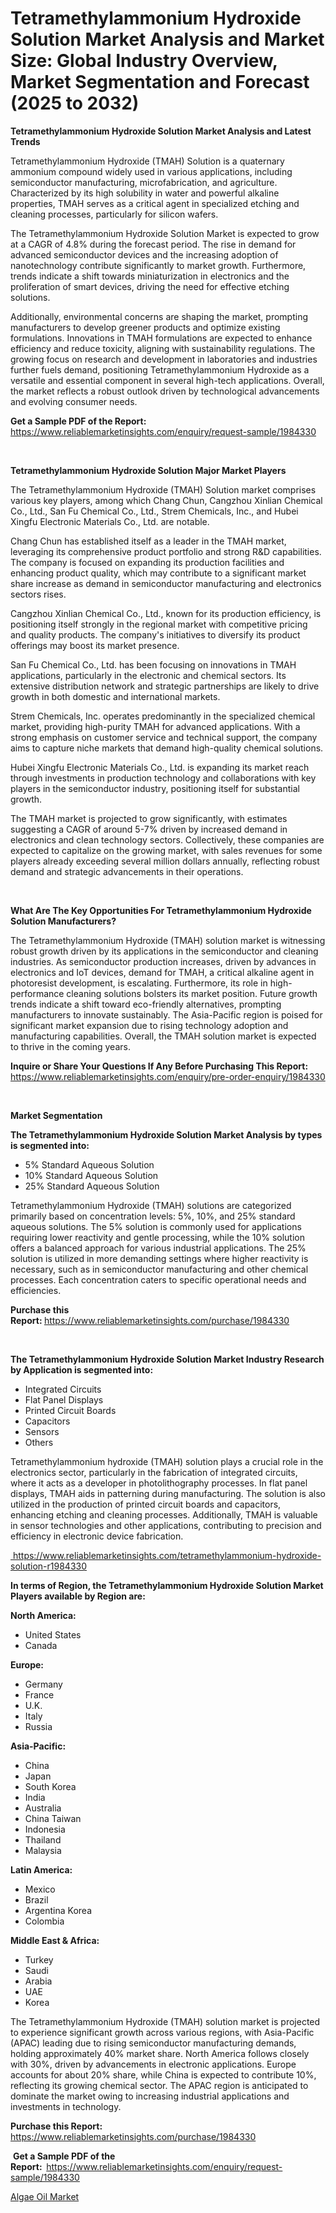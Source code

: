 <p><h1>Tetramethylammonium Hydroxide Solution Market Analysis and Market Size: Global Industry Overview, Market Segmentation and Forecast (2025 to 2032)</h1></p><p><strong>Tetramethylammonium Hydroxide Solution Market Analysis and Latest Trends</strong></p>
<p><p>Tetramethylammonium Hydroxide (TMAH) Solution is a quaternary ammonium compound widely used in various applications, including semiconductor manufacturing, microfabrication, and agriculture. Characterized by its high solubility in water and powerful alkaline properties, TMAH serves as a critical agent in specialized etching and cleaning processes, particularly for silicon wafers. </p><p>The Tetramethylammonium Hydroxide Solution Market is expected to grow at a CAGR of 4.8% during the forecast period. The rise in demand for advanced semiconductor devices and the increasing adoption of nanotechnology contribute significantly to market growth. Furthermore, trends indicate a shift towards miniaturization in electronics and the proliferation of smart devices, driving the need for effective etching solutions. </p><p>Additionally, environmental concerns are shaping the market, prompting manufacturers to develop greener products and optimize existing formulations. Innovations in TMAH formulations are expected to enhance efficiency and reduce toxicity, aligning with sustainability regulations. The growing focus on research and development in laboratories and industries further fuels demand, positioning Tetramethylammonium Hydroxide as a versatile and essential component in several high-tech applications. Overall, the market reflects a robust outlook driven by technological advancements and evolving consumer needs.</p></p>
<p><strong>Get a Sample PDF of the Report:&nbsp;</strong> <a href="https://www.reliablemarketinsights.com/enquiry/request-sample/1984330?utm_campaign=2636&utm_medium=2&utm_source=Github&utm_content=ia&utm_term=01042025&utm_id=tetramethylammonium-hydroxide-solution">https://www.reliablemarketinsights.com/enquiry/request-sample/1984330</a></p>
<p>&nbsp;</p>
<p><strong>Tetramethylammonium Hydroxide Solution Major Market Players</strong></p>
<p><p>The Tetramethylammonium Hydroxide (TMAH) Solution market comprises various key players, among which Chang Chun, Cangzhou Xinlian Chemical Co., Ltd., San Fu Chemical Co., Ltd., Strem Chemicals, Inc., and Hubei Xingfu Electronic Materials Co., Ltd. are notable. </p><p>Chang Chun has established itself as a leader in the TMAH market, leveraging its comprehensive product portfolio and strong R&D capabilities. The company is focused on expanding its production facilities and enhancing product quality, which may contribute to a significant market share increase as demand in semiconductor manufacturing and electronics sectors rises.</p><p>Cangzhou Xinlian Chemical Co., Ltd., known for its production efficiency, is positioning itself strongly in the regional market with competitive pricing and quality products. The company's initiatives to diversify its product offerings may boost its market presence.</p><p>San Fu Chemical Co., Ltd. has been focusing on innovations in TMAH applications, particularly in the electronic and chemical sectors. Its extensive distribution network and strategic partnerships are likely to drive growth in both domestic and international markets.</p><p>Strem Chemicals, Inc. operates predominantly in the specialized chemical market, providing high-purity TMAH for advanced applications. With a strong emphasis on customer service and technical support, the company aims to capture niche markets that demand high-quality chemical solutions.</p><p>Hubei Xingfu Electronic Materials Co., Ltd. is expanding its market reach through investments in production technology and collaborations with key players in the semiconductor industry, positioning itself for substantial growth.</p><p>The TMAH market is projected to grow significantly, with estimates suggesting a CAGR of around 5-7% driven by increased demand in electronics and clean technology sectors. Collectively, these companies are expected to capitalize on the growing market, with sales revenues for some players already exceeding several million dollars annually, reflecting robust demand and strategic advancements in their operations.</p></p>
<p>&nbsp;</p>
<p><strong>What Are The Key Opportunities For Tetramethylammonium Hydroxide Solution Manufacturers?</strong></p>
<p><p>The Tetramethylammonium Hydroxide (TMAH) solution market is witnessing robust growth driven by its applications in the semiconductor and cleaning industries. As semiconductor production increases, driven by advances in electronics and IoT devices, demand for TMAH, a critical alkaline agent in photoresist development, is escalating. Furthermore, its role in high-performance cleaning solutions bolsters its market position. Future growth trends indicate a shift toward eco-friendly alternatives, prompting manufacturers to innovate sustainably. The Asia-Pacific region is poised for significant market expansion due to rising technology adoption and manufacturing capabilities. Overall, the TMAH solution market is expected to thrive in the coming years.</p></p>
<p><strong>Inquire or Share Your Questions If Any Before Purchasing This Report:</strong> <a href="https://www.reliablemarketinsights.com/enquiry/pre-order-enquiry/1984330?utm_campaign=2636&utm_medium=2&utm_source=Github&utm_content=ia&utm_term=01042025&utm_id=tetramethylammonium-hydroxide-solution">https://www.reliablemarketinsights.com/enquiry/pre-order-enquiry/1984330</a></p>
<p>&nbsp;</p>
<p><strong>Market Segmentation</strong></p>
<p><strong>The Tetramethylammonium Hydroxide Solution Market Analysis by types is segmented into:</strong></p>
<p><ul><li>5% Standard Aqueous Solution</li><li>10% Standard Aqueous Solution</li><li>25% Standard Aqueous Solution</li></ul></p>
<p><p>Tetramethylammonium Hydroxide (TMAH) solutions are categorized primarily based on concentration levels: 5%, 10%, and 25% standard aqueous solutions. The 5% solution is commonly used for applications requiring lower reactivity and gentle processing, while the 10% solution offers a balanced approach for various industrial applications. The 25% solution is utilized in more demanding settings where higher reactivity is necessary, such as in semiconductor manufacturing and other chemical processes. Each concentration caters to specific operational needs and efficiencies.</p></p>
<p><strong>Purchase this Report:&nbsp;</strong><a href="https://www.reliablemarketinsights.com/purchase/1984330?utm_campaign=2636&utm_medium=2&utm_source=Github&utm_content=ia&utm_term=01042025&utm_id=tetramethylammonium-hydroxide-solution">https://www.reliablemarketinsights.com/purchase/1984330</a></p>
<p>&nbsp;</p>
<p><strong>The Tetramethylammonium Hydroxide Solution Market Industry Research by Application is segmented into:</strong></p>
<p><ul><li>Integrated Circuits</li><li>Flat Panel Displays</li><li>Printed Circuit Boards</li><li>Capacitors</li><li>Sensors</li><li>Others</li></ul></p>
<p><p>Tetramethylammonium hydroxide (TMAH) solution plays a crucial role in the electronics sector, particularly in the fabrication of integrated circuits, where it acts as a developer in photolithography processes. In flat panel displays, TMAH aids in patterning during manufacturing. The solution is also utilized in the production of printed circuit boards and capacitors, enhancing etching and cleaning processes. Additionally, TMAH is valuable in sensor technologies and other applications, contributing to precision and efficiency in electronic device fabrication.</p></p>
<p><a href="https://www.reliablemarketinsights.com/tetramethylammonium-hydroxide-solution-r1984330?utm_campaign=2636&utm_medium=2&utm_source=Github&utm_content=ia&utm_term=01042025&utm_id=tetramethylammonium-hydroxide-solution">&nbsp;https://www.reliablemarketinsights.com/tetramethylammonium-hydroxide-solution-r1984330</a></p>
<p><strong>In terms of Region, the Tetramethylammonium Hydroxide Solution Market Players available by Region are:</strong></p>
<p>
    <p> <strong> North America: </strong>
        <ul>
            <li>United States</li>
            <li>Canada</li>
        </ul>
        </p> 
    <p> <strong> Europe: </strong>
        <ul>
            <li>Germany</li>
            <li>France</li>
            <li>U.K.</li>
            <li>Italy</li>
            <li>Russia</li>
        </ul>
        </p> 
    <p> <strong> Asia-Pacific: </strong>
        <ul>
            <li>China</li>
            <li>Japan</li>
            <li>South Korea</li>
            <li>India</li>
            <li>Australia</li>
            <li>China Taiwan</li>
            <li>Indonesia</li>
            <li>Thailand</li>
            <li>Malaysia</li>
        </ul>
        </p> 
    <p> <strong> Latin America: </strong>
        <ul>
            <li>Mexico</li>
            <li>Brazil</li>
            <li>Argentina Korea</li>
            <li>Colombia</li>
        </ul>
        </p> 
    <p> <strong> Middle East & Africa: </strong>
        <ul>
            <li>Turkey</li>
            <li>Saudi</li>
            <li>Arabia</li>
            <li>UAE</li>
            <li>Korea</li>
        </ul>
    </p>
    </p>
<p><p>The Tetramethylammonium Hydroxide (TMAH) solution market is projected to experience significant growth across various regions, with Asia-Pacific (APAC) leading due to rising semiconductor manufacturing demands, holding approximately 40% market share. North America follows closely with 30%, driven by advancements in electronic applications. Europe accounts for about 20% share, while China is expected to contribute 10%, reflecting its growing chemical sector. The APAC region is anticipated to dominate the market owing to increasing industrial applications and investments in technology.</p></p>
<p><strong>Purchase this Report: </strong><a href="https://www.reliablemarketinsights.com/purchase/1984330?utm_campaign=2636&utm_medium=2&utm_source=Github&utm_content=ia&utm_term=01042025&utm_id=tetramethylammonium-hydroxide-solution">https://www.reliablemarketinsights.com/purchase/1984330</a></p>
<p>&nbsp;<strong>Get a Sample PDF of the Report:&nbsp;&nbsp;</strong><a href="https://www.reliablemarketinsights.com/enquiry/request-sample/1984330?utm_campaign=2636&utm_medium=2&utm_source=Github&utm_content=ia&utm_term=01042025&utm_id=tetramethylammonium-hydroxide-solution">https://www.reliablemarketinsights.com/enquiry/request-sample/1984330</a></p>
<p><strong></strong></p>
<p><p><a href="https://github.com/cheryjhonson/Market-Research-Report-List-1/blob/main/algae-oil-market.md?utm_campaign=2636&utm_medium=2&utm_source=Github&utm_content=ia&utm_term=01042025&utm_id=tetramethylammonium-hydroxide-solution">Algae Oil Market</a></p></p>